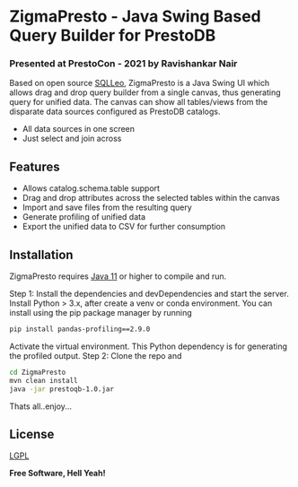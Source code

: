 # ZigmaPresto - Java Swing Based Query Builder for PrestoDB
### Presented at PrestoCon - 2021 by Ravishankar Nair



Based on open source [SQLLeo][df1], ZigmaPresto is a Java Swing UI which allows drag and drop query builder from a single canvas, thus generating query for unified data. The canvas can show all tables/views from the disparate data sources configured as PrestoDB catalogs.

- All data sources in one screen
- Just select and join across

## Features

- Allows catalog.schema.table support
- Drag and drop attributes across the selected tables within the canvas 
- Import and save files from the resulting query
- Generate profiling of unified data
- Export the unified data to CSV for further consumption



## Installation

ZigmaPresto requires [Java 11][Java11] or higher to compile and run.

Step 1: Install the dependencies and devDependencies and start the server. Install Python > 3.x, after create a venv or conda environment. 
You can install using the pip package manager by running

```sh
pip install pandas-profiling==2.9.0
```
Activate the virtual environment. This Python dependency is for generating the profiled output.
Step 2: Clone the repo and 

```sh
cd ZigmaPresto
mvn clean install
java -jar prestoqb-1.0.jar
```

Thats all..enjoy...

## License

[LGPL][LGPL]

**Free Software, Hell Yeah!**

[//]: # (These are reference links used in the body of this note and get stripped out when the markdown processor does its job. There is no need to format nicely because it shouldn't be seen. Thanks SO - http://stackoverflow.com/questions/4823468/store-comments-in-markdown-syntax)

  
   [df1]: <https://sqleo.sourceforge.io/>
   [Java11]: <https://www.oracle.com/java/technologies/javase-jdk11-downloads.html>
   [LGPL]: <https://www.gnu.org/licenses/old-licenses/lgpl-2.0.en.html>
  

